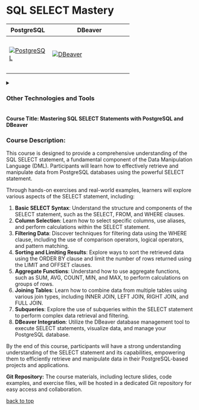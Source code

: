 <a id="title"></a>

# SQL SELECT Mastery

<table>
  <thead>
    <tr>
      <th height=33 width=100>PostgreSQL</th>
      <th height=33 width=100>DBeaver</th>
    </tr>
  </thead>
  <tbody>
    <tr>
      <td height=100 width=100>
        <a href=https://www.postgresql.org/docs/>
          <img src=https://github.com/AndriiKot/SQL_SELECT_Mastery/blob/main/icons/svg/postgresql.svg alt=PostgreSQL>
        </a>
      </td>
      <td height=100 width=200>
        <a href=https://dbeaver.com/docs/dbeaver/>
          <img src=https://github.com/AndriiKot/SQL_SELECT_Mastery/blob/main/icons/svg/dbeaver.svg alt=DBeaver>
        </a>
      </td>
    </tr>
  </tbody>
</table>

<details>
  <summary>
    <h3>Other Technologies and Tools</h3>
  </summary>
  <table>
    <thead>
      <tr>
        <th height=33 width=100>NodeJS</th>
        <th height=33 width=100>Jest</th>
        <th height=33 width=100>Git hooks</th>
        <th height=33 width=100>GitHub Actions</th>
        <th height=33 width=100>FarManager</th>
        <th height=33 width=100>VS Code</th>
      </tr>
    </thead>
    <tbody>
        <tr></tr>
          <td height=100 width=100>
            <a href=https://nodejs.org/en/>
              <img src=https://github.com/AndriiKot/SQL_SELECT_Mastery/blob/main/icons/svg/nodejs.svg alt=NodeJS>
            </a>
          </td>
          <td height=100 width=100>
            <a href=https://jestjs.io/>
              <img src=https://github.com/AndriiKot/SQL_SELECT_Mastery/blob/main/icons/svg/jest.svg alt=Jest>
            </a>
          </td>
          <td height=100 width=100>
            <a href=https://docs.github.com/en/actions>
              <img src=https://github.com/AndriiKot/SQL_SELECT_Mastery/blob/main/icons/svg/githooks.svg alt="Git hooks">
            </a>
          </td>
          <td height=100 width=100>
            <a href=https://github.com/features/actions/>
              <img src=https://github.com/AndriiKot/SQL_SELECT_Mastery/blob/main/icons/svg/githubactions.svg alt="GitHub Actions">
            </a>
          </td>
          <td height=100 width=100>
            <a href=https://farmanager.com/index.php?l=en target="_blank">
              <img src=https://github.com/AndriiKot/SQL_SELECT_Mastery/blob/main/icons/svg/farmanager.svg alt="FarManager">
            </a>
          </td>
          <td height=100 width=100>
            <a href=https://code.visualstudio.com/ target="_blank">
              <img src=https://github.com/AndriiKot/SQL_SELECT_Mastery/blob/main/icons/svg/visual-studio-code.svg alt="VS Code">
            </a>
          </td>
    </tbody>
  </table>
</details>

#### Course Title: Mastering SQL SELECT Statements with PostgreSQL and DBeaver

### Course Description:

This course is designed to provide a comprehensive understanding of the SQL SELECT statement, a fundamental component of the Data Manipulation Language (DML). Participants will learn how to effectively retrieve and manipulate data from PostgreSQL databases using the powerful SELECT statement.

Through hands-on exercises and real-world examples, learners will explore various aspects of the SELECT statement, including:

1. **Basic SELECT Syntax**: Understand the structure and components of the SELECT statement, such as the SELECT, FROM, and WHERE clauses.
2. **Column Selection**: Learn how to select specific columns, use aliases, and perform calculations within the SELECT statement.
3. **Filtering Data**: Discover techniques for filtering data using the WHERE clause, including the use of comparison operators, logical operators, and pattern matching.
4. **Sorting and Limiting Results**: Explore ways to sort the retrieved data using the ORDER BY clause and limit the number of rows returned using the LIMIT and OFFSET clauses.
5. **Aggregate Functions**: Understand how to use aggregate functions, such as SUM, AVG, COUNT, MIN, and MAX, to perform calculations on groups of rows.
6. **Joining Tables**: Learn how to combine data from multiple tables using various join types, including INNER JOIN, LEFT JOIN, RIGHT JOIN, and FULL JOIN.
7. **Subqueries**: Explore the use of subqueries within the SELECT statement to perform complex data retrieval and filtering.
8. **DBeaver Integration**: Utilize the DBeaver database management tool to execute SELECT statements, visualize data, and manage your PostgreSQL database.

By the end of this course, participants will have a strong understanding understanding of the SELECT statement and its capabilities, empowering them to efficiently retrieve and manipulate data in their PostgreSQL-based projects and applications.

**Git Repository:**
The course materials, including lecture slides, code examples, and exercise files, will be hosted in a dedicated Git repository for easy access and collaboration.

[back to top](#title)
